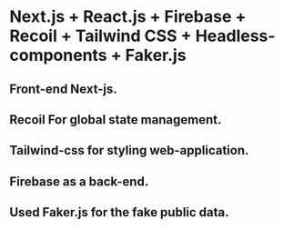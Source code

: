 # Next.js + React.js + Firebase +  Recoil + Tailwind CSS + Headless-components + Faker.js

## Front-end Next-js.
## Recoil For global state management.
## Tailwind-css for styling web-application.
## Firebase as a back-end.
## Used Faker.js for the fake public data.
 
